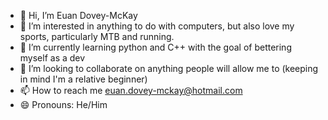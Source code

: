- 👋 Hi, I’m Euan Dovey-McKay 
- 👀 I’m interested in anything to do with computers, but also love my sports, particularly MTB and running.
- 🌱 I’m currently learning python and C++ with the goal of bettering myself as a dev
- 💞️ I’m looking to collaborate on anything people will allow me to (keeping in mind I'm a relative beginner)
- 📫 How to reach me euan.dovey-mckay@hotmail.com
- 😄 Pronouns: He/Him

<!---
EuanDoveyMcKay/EuanDoveyMcKay is a ✨ special ✨ repository because its `README.md` (this file) appears on your GitHub profile.
You can click the Preview link to take a look at your changes.
--->
